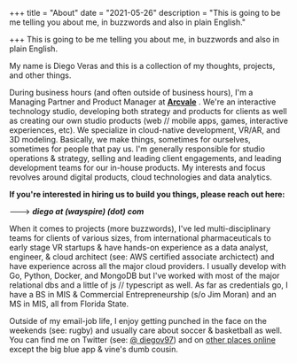 +++
title = "About"
date = "2021-05-26"
description = "This is going to be me telling you about me, in buzzwords and also in plain English."

+++
This is going to be me telling you about me, in buzzwords and also in plain English.


My name is Diego Veras and this is a collection of my thoughts, projects, and other things.

During business hours (and often outside of business hours), I'm a Managing Partner and Product Manager at [**Arcvale**](https://arcvale.com/) . We're an interactive technology studio, developing both strategy and products for clients as well as creating our own studio products (web // mobile apps, games, interactive experiences, etc). We specialize in cloud-native development, VR/AR, and 3D modeling. Basically, we make things, sometimes for ourselves, sometimes for people that pay us. I'm generally responsible for studio operations & strategy, selling and leading client engagements, and leading development teams for our in-house products. My interests and focus revolves around digital products, cloud technologies and data analytics. 

**If you're interested in hiring us to build you things, please reach out here:**

---> ***diego at (wayspire) (dot) com***



When it comes to projects (more buzzwords), I've led multi-disciplinary teams for clients of various sizes, from international pharmaceuticals to early stage VR startups & have hands-on experience as a data analyst, engineer, & cloud architect (see: AWS certified associate archictect) and have experience across all the major cloud providers. I usually develop with Go, Python, Docker, and MongoDB but I've worked with most of the major relational dbs and a little of js // typescript as well. As far as credentials go, I have a BS in MIS & Commercial Entrepreneurship (s/o Jim Moran) and an MS in MIS, all from Florida State. 

Outside of my email-job life, I enjoy getting punched in the face on the weekends (see: rugby) and usually care about soccer & basketball as well. You can find me on Twitter (see: [@ diegov97](https://twitter.com/diegov97)) and on [other places online](https://dverasc.github.io/showcase/socials.md) except the big blue app & vine's dumb cousin.
